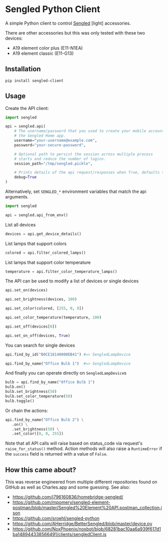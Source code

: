 # Sengled Python Client

A simple Python client to control [Sengled](https://sengled.com) [light] accessories.

There are other accessories but this was only tested with these two devices:

* A19 element color plus (E11-N1EA)
* A19 element classic (E11-G13)

## Installation

```
pip install sengled-client
```

## Usage

Create the API client:

```python
import sengled

api = sengled.api(
    # The username/password that you used to create your mobile account in
    # the Sengled Home app.
    username="your-username@example.com",
    password="your-secure-password",

    # Optional path to persist the session across multiple process
    # starts and reduce the number of logins.
    session_path="/tmp/sengled.pickle",

    # Prints details of the api request/responses when True, defaults to false.
    debug=True
)
```

Alternatively, set `SENGLED_*` environment variables that match the api arguments.

```python
import sengled

api = sengled.api_from_env()
```

List all devices

```python
devices = api.get_device_details()
```

List lamps that support colors

```python
colored = api.filter_colored_lamps()
```

List lamps that support color temperature

```python
temperature = api.filter_color_temperature_lamps()
```

The API can be used to modify a list of devices or single devices

```python
api.set_on(devices)

api.set_brightness(devices, 100)

api.set_color(colored, [255, 0, 0])

api.set_color_temperature(temperature, 100)

api.set_off(devices[0])

api.set_on_off(devices, True)
```

You can search for single devices

```python
api.find_by_id("B0CE18140000EB41") #=> SengledLampDevice

api.find_by_name("Office Bulb 1")  #=> SengledLampDevice
```

And finally you can operate directly on `SengledLampDevice`s

```python
bulb = api.find_by_name("Office Bulb 1")
bulb.on()
bulb.set_brightness(50)
bulb.set_color_temperature(50)
bulb.toggle()
```

Or chain the actions:

```python
api.find_by_name("Office Bulb 2") \
   .on() \
   .set_brightness(50) \
   .set_color([0, 0, 255])
```

Note that all API calls will raise based on status_code via request's
`raise_for_status()` method. Action methods will also raise a `RuntimeError`
if the `success` field is returned with a value of `False`.


## How this came about?

This was reverse engineered from multiple different repositories found on GitHub
as well as Charles.app and some guessing. See also:

* https://github.com/j796160836/homebridge-sengled/
* https://github.com/mpomery/sengled-element-postman/blob/master/Sengled%20Element%20API.postman_collection.json
* https://github.com/sroehl/sengled-python
* https://github.com/AHerridge/BetterSengled/blob/master/device.py
* https://github.com/NoxPhoenix/noxbot/blob/68281bac10aa6a939f617d1ba148944338566491/clients/sengledClient.js
